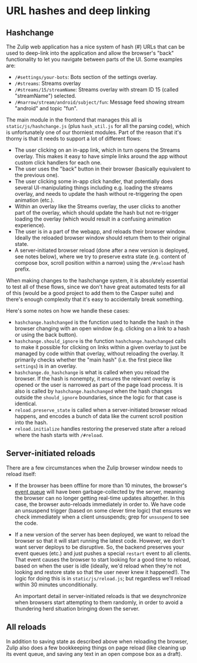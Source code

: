 # URL hashes and deep linking

## Hashchange

The Zulip web application has a nice system of hash (#) URLs that can
be used to deep-link into the application and allow the browser's
"back" functionality to let you navigate between parts of the UI.
Some examples are:

* `/#settings/your-bots`: Bots section of the settings overlay.
* `/#streams`: Streams overlay
* `/#streams/15/streamName`: Streams overlay with stream ID 15 (called
  "streamName") selected.
* `/#narrow/stream/android/subject/fun`: Message feed showing stream
  "android" and topic "fun".

The main module in the frontend that manages this all is
`static/js/hashchange.js` (plus `hash_util.js` for all the parsing
code), which is unfortunately one of our thorniest modules.  Part of
the reason that it's thorny is that it needs to support a lot of
different flows:

* The user clicking on an in-app link, which in turn opens the Streams
  overlay.  This makes it easy to have simple links around the app
  without custom click handlers for each one.
* The user uses the "back" button in their browser (basically
  equivalent to the previous one).
* The user clicking some in-app click handler, that potentially does
  several UI-manipulating things including e.g. loading the streams
  overlay, and needs to update the hash without re-triggering the open
  animation (etc.).
* Within an overlay like the Streams overlay, the user clicks to
  another part of the overlay, which should update the hash but not
  re-trigger loading the overlay (which would result in a confusing
  animation experience).
* The user is in a part of the webapp, and reloads their browser window.
  Ideally the reloaded browser window should return them to their
  original state.
* A server-initiated browser reload (done after a new version is
  deployed, see notes below), where we try to preserve extra state
  (e.g. content of compose box, scroll position within a narrow)
  using the `/#reload` hash prefix.

When making changes to the hashchange system, it is absolutely
essential to test all of these flows, since we don't have great
automated tests for all of this (would be a good project to add them
to the Casper suite) and there's enough complexity that it's easy to
accidentally break something.

Here's some notes on how we handle these cases:

* `hashchange.hashchanged` is the function used to handle the hash in
  the browser changing with an open window (e.g. clicking on a link to
  a hash or using the back button).
* `hashchange.should_ignore` is the function `hashchange.hashchanged`
  calls to make it possible for clicking on links within a given
  overlay to just be managed by code within that overlay, without
  reloading the overlay.  It primarily checks whether the "main hash"
  (i.e. the first piece like `settings`) is in an overlay.
* `hashchange.do_hashchange` is what is called when you reload the
  browser.  If the hash is nonempty, it ensures the relevant overlay
  is opened or the user is narrowed as part of the page load process.
  It is also is called by `hashchange.hashchanged` when the hash
  changes outside the `should_ignore` boundaries, since the logic for
  that case is identical.
* `reload.preserve_state` is called when a server-initiated browser
  reload happens, and encodes a bunch of data like the current scroll
  position into the hash.
* `reload.initialize` handles restoring the preserved state after a
  reload where the hash starts with `/#reload`.

## Server-initiated reloads

There are a few circumstances when the Zulip browser window needs to
reload itself:

* If the browser has been offline for more than 10 minutes, the
  browser's [event queue](events-system.html) will have been
  garbage-collected by the server, meaning the browser can no longer
  getting real-time updates altogether.  In this case, the browser
  auto-reloads immediately in order to.  We have code an unsuspend
  trigger (based on some clever time logic) that ensures we check
  immediately when a client unsuspends; grep for `unsuspend` to see
  the code.
* If a new version of the server has been deployed, we want to reload
  the browser so that it will start running the latest code.  However,
  we don't want server deploys to be disruptive.  So, the backend
  preserves your event queues (etc.) and just pushes a special
  `restart` event to all clients.  That event causes the browser to
  start looking for a good time to reload, based on when the user is
  idle (ideally, we'd reload when they're not looking and restore
  state so that the user never knew it happened!).  The logic for
  doing this is in `static/js/reload.js`; but regardless we'll reload
  within 30 minutes unconditionally.

  An important detail in server-initiated reloads is that we
  desynchronize when browsers start attempting to them randomly, in
  order to avoid a thundering herd situation bringing down the server.

## All reloads

In addition to saving state as described above when reloading the
browser, Zulip also does a few bookkeeping things on page reload (like
cleaning up its event queue, and saving any text in an open compose
box as a draft).

